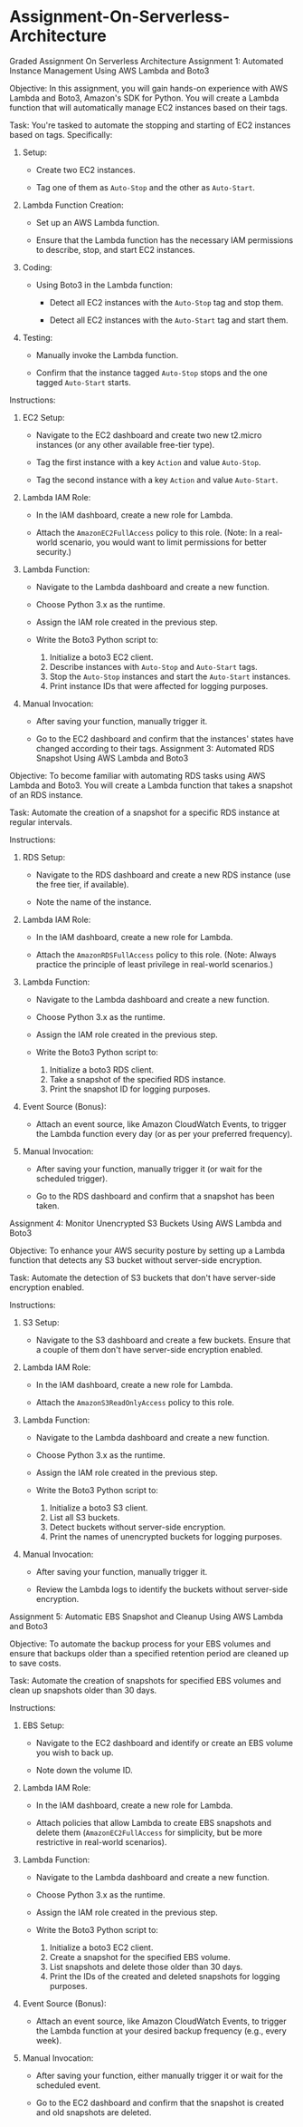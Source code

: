 # Assignment-On-Serverless-Architecture
Graded Assignment On Serverless Architecture
Assignment 1: Automated Instance Management Using AWS Lambda and Boto3

Objective: In this assignment, you will gain hands-on experience with AWS Lambda and Boto3, Amazon's SDK for Python. You will create a Lambda function that will automatically manage EC2 instances based on their tags.

Task: You're tasked to automate the stopping and starting of EC2 instances based on tags. Specifically:

1. Setup:

   - Create two EC2 instances.

   - Tag one of them as `Auto-Stop` and the other as `Auto-Start`.

2. Lambda Function Creation:

   - Set up an AWS Lambda function.

   - Ensure that the Lambda function has the necessary IAM permissions to describe, stop, and start EC2 instances.

3. Coding:

   - Using Boto3 in the Lambda function:

     - Detect all EC2 instances with the `Auto-Stop` tag and stop them.

     - Detect all EC2 instances with the `Auto-Start` tag and start them.

4. Testing:

   - Manually invoke the Lambda function.

   - Confirm that the instance tagged `Auto-Stop` stops and the one tagged `Auto-Start` starts.

Instructions:

1. EC2 Setup:

   - Navigate to the EC2 dashboard and create two new t2.micro instances (or any other available free-tier type).

   - Tag the first instance with a key `Action` and value `Auto-Stop`.

   - Tag the second instance with a key `Action` and value `Auto-Start`.

2. Lambda IAM Role:

   - In the IAM dashboard, create a new role for Lambda.

   - Attach the `AmazonEC2FullAccess` policy to this role. (Note: In a real-world scenario, you would want to limit permissions for better security.)

3. Lambda Function:

   - Navigate to the Lambda dashboard and create a new function.

   - Choose Python 3.x as the runtime.

   - Assign the IAM role created in the previous step.

   - Write the Boto3 Python script to:

     1. Initialize a boto3 EC2 client.
     2. Describe instances with `Auto-Stop` and `Auto-Start` tags.
     3. Stop the `Auto-Stop` instances and start the `Auto-Start` instances.
     4. Print instance IDs that were affected for logging purposes.

4. Manual Invocation:

   - After saving your function, manually trigger it.

   - Go to the EC2 dashboard and confirm that the instances' states have changed according to their tags.
Assignment 3: Automated RDS Snapshot Using AWS Lambda and Boto3

Objective: To become familiar with automating RDS tasks using AWS Lambda and Boto3. You will create a Lambda function that takes a snapshot of an RDS instance.

Task: Automate the creation of a snapshot for a specific RDS instance at regular intervals.

Instructions:

1. RDS Setup:

   - Navigate to the RDS dashboard and create a new RDS instance (use the free tier, if available).

   - Note the name of the instance.

2. Lambda IAM Role:

   - In the IAM dashboard, create a new role for Lambda.

   - Attach the `AmazonRDSFullAccess` policy to this role. (Note: Always practice the principle of least privilege in real-world scenarios.)

3. Lambda Function:

   - Navigate to the Lambda dashboard and create a new function.

   - Choose Python 3.x as the runtime.

   - Assign the IAM role created in the previous step.

   - Write the Boto3 Python script to:

     1. Initialize a boto3 RDS client.
     2. Take a snapshot of the specified RDS instance.
     3. Print the snapshot ID for logging purposes.

4. Event Source (Bonus):

   - Attach an event source, like Amazon CloudWatch Events, to trigger the Lambda function every day (or as per your preferred frequency).

5. Manual Invocation:

   - After saving your function, manually trigger it (or wait for the scheduled trigger).

   - Go to the RDS dashboard and confirm that a snapshot has been taken.

Assignment 4: Monitor Unencrypted S3 Buckets Using AWS Lambda and Boto3

Objective: To enhance your AWS security posture by setting up a Lambda function that detects any S3 bucket without server-side encryption.

Task: Automate the detection of S3 buckets that don't have server-side encryption enabled.

Instructions:

1. S3 Setup:

   - Navigate to the S3 dashboard and create a few buckets. Ensure that a couple of them don't have server-side encryption enabled.

2. Lambda IAM Role:

   - In the IAM dashboard, create a new role for Lambda.

   - Attach the `AmazonS3ReadOnlyAccess` policy to this role.

3. Lambda Function:

   - Navigate to the Lambda dashboard and create a new function.

   - Choose Python 3.x as the runtime.

   - Assign the IAM role created in the previous step.

   - Write the Boto3 Python script to:

     1. Initialize a boto3 S3 client.
     2. List all S3 buckets.
     3. Detect buckets without server-side encryption.
     4. Print the names of unencrypted buckets for logging purposes.

4. Manual Invocation:

   - After saving your function, manually trigger it.

   - Review the Lambda logs to identify the buckets without server-side encryption.

Assignment 5: Automatic EBS Snapshot and Cleanup Using AWS Lambda and Boto3

Objective: To automate the backup process for your EBS volumes and ensure that backups older than a specified retention period are cleaned up to save costs.

Task: Automate the creation of snapshots for specified EBS volumes and clean up snapshots older than 30 days.

Instructions:

1. EBS Setup:

   - Navigate to the EC2 dashboard and identify or create an EBS volume you wish to back up.

   - Note down the volume ID.

2. Lambda IAM Role:

   - In the IAM dashboard, create a new role for Lambda.

   - Attach policies that allow Lambda to create EBS snapshots and delete them (`AmazonEC2FullAccess` for simplicity, but be more restrictive in real-world scenarios).

3. Lambda Function:

   - Navigate to the Lambda dashboard and create a new function.

   - Choose Python 3.x as the runtime.

   - Assign the IAM role created in the previous step.

   - Write the Boto3 Python script to:

     1. Initialize a boto3 EC2 client.
     2. Create a snapshot for the specified EBS volume.
     3. List snapshots and delete those older than 30 days.
     4. Print the IDs of the created and deleted snapshots for logging purposes.

4. Event Source (Bonus):

   - Attach an event source, like Amazon CloudWatch Events, to trigger the Lambda function at your desired backup frequency (e.g., every week).

5. Manual Invocation:

   - After saving your function, either manually trigger it or wait for the scheduled event.

   - Go to the EC2 dashboard and confirm that the snapshot is created and old snapshots are deleted.
